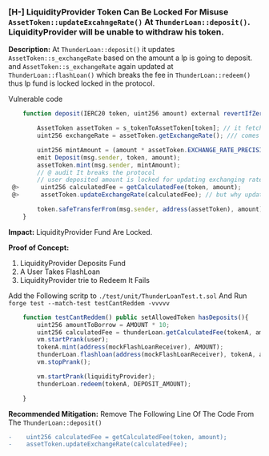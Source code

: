 ### [H-] LiquidityProvider Token Can Be Locked For Misuse `AssetToken::updateExcahngeRate()` At `ThunderLoan::deposit()`. LiquidityProvider will be unable to withdraw his token.

**Description:** At `ThunderLoan::deposit()` it updates `AssetToken::s_exchangeRate` based on the amount a lp is going to deposit. and `AssetToken::s_exchangeRate` again updated at `ThunderLoan::flashLoan()` which breaks the fee in `ThunderLoan::redeem()` thus lp fund is locked locked in the protocol.

Vulnerable code

```javascript
    function deposit(IERC20 token, uint256 amount) external revertIfZero(amount) revertIfNotAllowedToken(token) {

        AssetToken assetToken = s_tokenToAssetToken[token]; // it fetches asset Token based on allowed asset/uderlying token pair
        uint256 exchangeRate = assetToken.getExchangeRate(); /// comes from asset Contract

        uint256 mintAmount = (amount * assetToken.EXCHANGE_RATE_PRECISION()) / exchangeRate;
        emit Deposit(msg.sender, token, amount);
        assetToken.mint(msg.sender, mintAmount);
        // @ audit It breaks the protocol 
        // user deposited amount is locked for updating exchanging rate here
 @>      uint256 calculatedFee = getCalculatedFee(token, amount);
 @>      assetToken.updateExchangeRate(calculatedFee); // but why updating excahnge with falshloan fee

        token.safeTransferFrom(msg.sender, address(assetToken), amount);// asset token has right to use underlying token now.
    }

```
**Impact:** LiquidityProvider Fund Are Locked.


**Proof of Concept:**

1. LiquidityProvider Deposits Fund
2. A User Takes FlashLoan
3. LiquidityProvider trie to Redeem  It Fails


Add the Following scritp to `./test/unit/ThunderLoanTest.t.sol` And Run `forge test --match-test testCantReddem -vvvvv`

```javascript
    function testCantReddem() public setAllowedToken hasDeposits(){
        uint256 amountToBorrow = AMOUNT * 10;
        uint256 calculatedFee = thunderLoan.getCalculatedFee(tokenA, amountToBorrow);
        vm.startPrank(user);
        tokenA.mint(address(mockFlashLoanReceiver), AMOUNT);
        thunderLoan.flashloan(address(mockFlashLoanReceiver), tokenA, amountToBorrow, "");
        vm.stopPrank();

        vm.startPrank(liquidityProvider);
        thunderLoan.redeem(tokenA, DEPOSIT_AMOUNT);

    } 
```

**Recommended Mitigation:** Remove The Following Line Of The Code From The `ThunderLoan::deposit()`

```diff
-    uint256 calculatedFee = getCalculatedFee(token, amount);
-    assetToken.updateExchangeRate(calculatedFee);
```